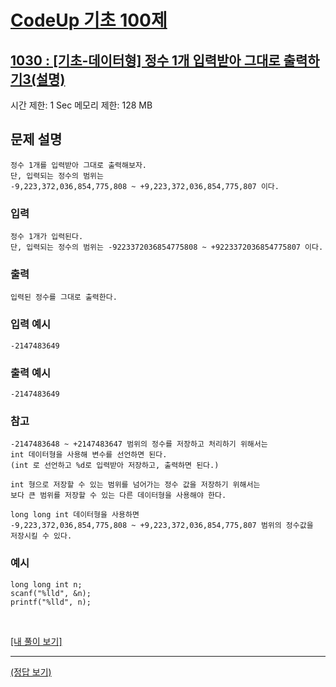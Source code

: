 # [CodeUp 기초 100제](https://codeup.kr/problem.php)

## [1030 : [기초-데이터형] 정수 1개 입력받아 그대로 출력하기3(설명)](https://codeup.kr/problem.php?id=1030)

시간 제한: 1 Sec  메모리 제한: 128 MB

## 문제 설명

    정수 1개를 입력받아 그대로 출력해보자.
    단, 입력되는 정수의 범위는
    -9,223,372,036,854,775,808 ~ +9,223,372,036,854,775,807 이다.

### 입력

    정수 1개가 입력된다.
    단, 입력되는 정수의 범위는 -9223372036854775808 ~ +9223372036854775807 이다.

### 출력

    입력된 정수를 그대로 출력한다.

### 입력 예시

    -2147483649

### 출력 예시

    -2147483649

### 참고

    -2147483648 ~ +2147483647 범위의 정수를 저장하고 처리하기 위해서는
    int 데이터형을 사용해 변수를 선언하면 된다.
    (int 로 선언하고 %d로 입력받아 저장하고, 출력하면 된다.)

    int 형으로 저장할 수 있는 범위를 넘어가는 정수 값을 저장하기 위해서는
    보다 큰 범위를 저장할 수 있는 다른 데이터형을 사용해야 한다.

    long long int 데이터형을 사용하면
    -9,223,372,036,854,775,808 ~ +9,223,372,036,854,775,807 범위의 정수값을
    저장시킬 수 있다.

### 예시

    long long int n;
    scanf("%lld", &n);
    printf("%lld", n);

</br>

[[내 풀이 보기]](https://github.com/flexboni/code_up/blob/master/1030/myCode.cpp)

---

[(정답 보기)](https://codeup.kr/showsource.php?id=425039)
